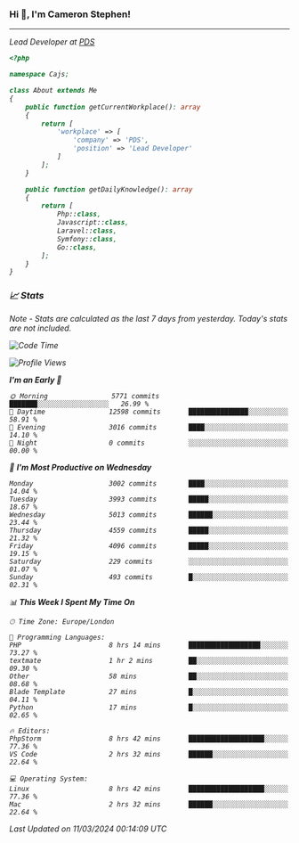 ### Hi 👋, I'm Cameron Stephen!
<hr>
<p><em>Lead Developer at <a href="https://prindatasolutions.co.uk">PDS</a></p>


```php
<?php

namespace Cajs;

class About extends Me
{
    public function getCurrentWorkplace(): array
    {
        return [
            'workplace' => [
                'company' => 'PDS',
                'position' => 'Lead Developer'
            ]
        ];
    }

    public function getDailyKnowledge(): array
    {
        return [
            Php::class,
            Javascript::class,
            Laravel::class,
            Symfony::class,
            Go::class,
        ];
    }
}
```

### 📈 Stats
<p><em>Note - Stats are calculated as the last 7 days from yesterday. Today's stats are not included.</em></p>


<!--START_SECTION:waka-->
![Code Time](http://img.shields.io/badge/Code%20Time-3%2C725%20hrs%208%20mins-blue)

![Profile Views](http://img.shields.io/badge/Profile%20Views-0-blue)

**I'm an Early 🐤** 

```text
🌞 Morning                5771 commits        ███████░░░░░░░░░░░░░░░░░░   26.99 % 
🌆 Daytime                12598 commits       ███████████████░░░░░░░░░░   58.91 % 
🌃 Evening                3016 commits        ████░░░░░░░░░░░░░░░░░░░░░   14.10 % 
🌙 Night                  0 commits           ░░░░░░░░░░░░░░░░░░░░░░░░░   00.00 % 
```
📅 **I'm Most Productive on Wednesday** 

```text
Monday                   3002 commits        ████░░░░░░░░░░░░░░░░░░░░░   14.04 % 
Tuesday                  3993 commits        █████░░░░░░░░░░░░░░░░░░░░   18.67 % 
Wednesday                5013 commits        ██████░░░░░░░░░░░░░░░░░░░   23.44 % 
Thursday                 4559 commits        █████░░░░░░░░░░░░░░░░░░░░   21.32 % 
Friday                   4096 commits        █████░░░░░░░░░░░░░░░░░░░░   19.15 % 
Saturday                 229 commits         ░░░░░░░░░░░░░░░░░░░░░░░░░   01.07 % 
Sunday                   493 commits         █░░░░░░░░░░░░░░░░░░░░░░░░   02.31 % 
```


📊 **This Week I Spent My Time On** 

```text
🕑︎ Time Zone: Europe/London

💬 Programming Languages: 
PHP                      8 hrs 14 mins       ██████████████████░░░░░░░   73.27 % 
textmate                 1 hr 2 mins         ██░░░░░░░░░░░░░░░░░░░░░░░   09.30 % 
Other                    58 mins             ██░░░░░░░░░░░░░░░░░░░░░░░   08.68 % 
Blade Template           27 mins             █░░░░░░░░░░░░░░░░░░░░░░░░   04.11 % 
Python                   17 mins             █░░░░░░░░░░░░░░░░░░░░░░░░   02.65 % 

🔥 Editors: 
PhpStorm                 8 hrs 42 mins       ███████████████████░░░░░░   77.36 % 
VS Code                  2 hrs 32 mins       ██████░░░░░░░░░░░░░░░░░░░   22.64 % 

💻 Operating System: 
Linux                    8 hrs 42 mins       ███████████████████░░░░░░   77.36 % 
Mac                      2 hrs 32 mins       ██████░░░░░░░░░░░░░░░░░░░   22.64 % 
```


 Last Updated on 11/03/2024 00:14:09 UTC
<!--END_SECTION:waka-->
